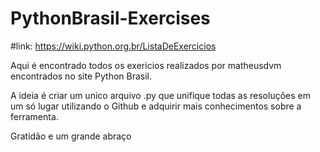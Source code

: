 # PythonBrasil-Exercises
#link: https://wiki.python.org.br/ListaDeExercicios

Aqui é encontrado todos os exericios realizados por matheusdvm encontrados no site Python Brasil.

A ideia é criar um unico arquivo .py que unifique todas as resoluções em um só lugar utilizando o Github e adquirir mais conhecimentos sobre a ferramenta. 


Gratidão e um grande abraço 
